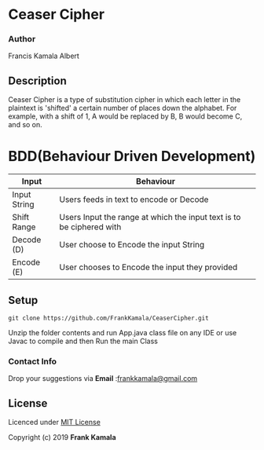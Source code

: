 # Ceaser Cipher
 


### Author 
Francis Kamala Albert

 ## Description
 Ceaser Cipher is  a type of substitution cipher in which each letter in the plaintext is 'shifted' a certain number of places down the alphabet. For example, with a shift of 1, A would be replaced by B, B would become C, and so on.

 # BDD(Behaviour Driven Development)
 | Input   	| Behaviour                                              	|
|---------	|--------------------------------------------------------	|
|Input String   	| Users feeds in text to encode or Decode                	|
| Shift Range   	| Users Input the range at which the input text is to be ciphered with          	|
|Decode (D)   	| User choose to Encode the input String	|
| Encode (E)	| User chooses to Encode the input they provided                         	|

 ## Setup
 
`git clone https://github.com/FrankKamala/CeaserCipher.git` 

Unzip the folder contents and run App.java class file on any IDE or use Javac to compile and then Run the main Class


### Contact Info
Drop your suggestions via **Email** :<frankkamala@gmail.com>

## License
Licenced under [MIT License ](LICENSE)

Copyright (c) 2019 **Frank Kamala**